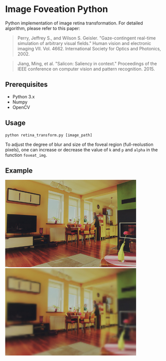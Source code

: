 # Image Foveation Python
Python implementation of image retina transformation. For detailed algorithm, please refer to this paper:

> Perry, Jeffrey S., and Wilson S. Geisler. "Gaze-contingent real-time simulation of arbitrary visual fields." Human vision and electronic imaging VII. Vol. 4662. International Society for Optics and Photonics, 2002.

> Jiang, Ming, et al. "Salicon: Saliency in context." Proceedings of the IEEE conference on computer vision and pattern recognition. 2015.

Prerequisites
---
- Python 3.x
- Numpy
- OpenCV

Usage
---
```
python retina_transform.py [image_path]
```

To adjust the degree of blur and size of the foveal region (full-reolustion pixels), one can increase or decrease the value of ```k``` and ```p``` and ```alpha``` in the function ```foveat_img```. 

Example
---
<img src="images/000000000139.jpg" width="420"> <img src="images/000000000139_RT.jpg" width="420">
